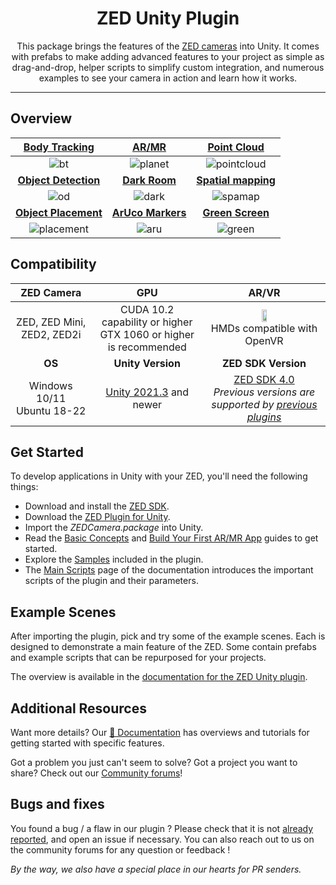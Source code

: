<h1 align="center">
  ZED Unity Plugin
  <br>
</h1>

<p align="center">
This package brings the features of the <a href="https://www.stereolabs.com/store/">ZED cameras</a> into Unity. It comes with prefabs to make adding advanced features to your project as simple as drag-and-drop, helper scripts to simplify custom integration, and numerous examples to see your camera in action and learn how it works.
</p>

---

## Overview

| [Body Tracking](https://www.stereolabs.com/docs/unity/body-tracking/) | [AR/MR](https://www.stereolabs.com/docs/unity/creating-mixed-reality-app/) | [Point Cloud](https://www.stereolabs.com/docs/unity/samples/#point-cloud)
| :-----------: |  :------------: | :--------: |
| ![bt](https://user-images.githubusercontent.com/113181784/231981880-eb9a5a7e-a4e3-4dac-909d-22f5fca33342.gif) | ![planet](https://user-images.githubusercontent.com/113181784/231981947-9b07b84a-8d92-4e60-aea1-982ed13b1d66.gif) | ![pointcloud](https://user-images.githubusercontent.com/113181784/231982024-538dd3dd-58cc-4b6c-8260-3d026a0132cf.gif)
| [**Object Detection**](https://www.stereolabs.com/docs/unity/object-detection/) | [**Dark Room**](https://www.stereolabs.com/docs/unity/lighting/) | [**Spatial mapping**](https://www.stereolabs.com/docs/unity/spatial-mapping-unity/)
| ![od](https://user-images.githubusercontent.com/113181784/231982040-3275f251-435a-41e1-99ba-c16e129bdbe2.gif) | ![dark](https://user-images.githubusercontent.com/113181784/231981911-1437f38c-d974-470b-8c86-217cbeec6591.gif) | ![spamap](https://user-images.githubusercontent.com/113181784/231982066-0831e8c0-0700-429b-8169-4d7b9d25d75d.gif)
| [**Object Placement**](https://www.stereolabs.com/docs/unity/object-placement/) | [**ArUco Markers**](https://www.stereolabs.com/docs/unity/using-opencv-with-unity/) | [**Green Screen**](https://www.stereolabs.com/docs/unity/green-screen-vr/)
| ![placement](https://user-images.githubusercontent.com/113181784/231982097-c1013a5c-2b65-4c63-8d1a-5cb525335044.gif) | ![aru](https://user-images.githubusercontent.com/113181784/231982111-477485bd-f135-4f68-a4d8-2feef8d467ec.gif) | ![green](https://user-images.githubusercontent.com/113181784/231982130-81b7f0bf-6c72-4435-b6fc-8b77494df366.gif)

## Compatibility

<div align="center">

| ZED Camera | GPU | AR/VR |
| :------: | :-----------------------: | :---------------: |
| <div align="center">ZED, ZED Mini, ZED2, ZED2i</div>  | <div align="center">CUDA&nbsp;10.2 capability or higher<br> GTX&nbsp;1060 or higher is recommended</div> | <div align="center"><div><a href="https://github.com/ValveSoftware/openvr"><img src="https://user-images.githubusercontent.com/113181784/231974244-37054070-9a80-4f1e-ad8f-30715c2faab8.jpg" width="20%" alt="" /></a></div><div>HMDs compatible with OpenVR</div></div>
| <div align="center">**OS**</div>  | <div align="center">**Unity Version**</div> | <div align="center">**ZED SDK Version**</div>
| <div align="center">Windows 10/11 <br> Ubuntu 18-22</div>  | <div align="center"><a href="https://unity.com/download">Unity 2021.3</a> and newer</div> | <div align="center"><a href="https://www.stereolabs.com/developers/release/">ZED SDK 4.0</a><br><em>Previous versions are supported by <a href="https://github.com/stereolabs/zed-unity/releases">previous plugins</a></em></div>

</div>
  
## Get Started

To develop applications in Unity with your ZED, you'll need the following things:

- Download and install the [ZED SDK](https://www.stereolabs.com/developers/release/).
- Download the [ZED Plugin for Unity](https://github.com/stereolabs/zed-unity/releases).
- Import the *ZEDCamera.package* into Unity.
- Read the [Basic Concepts](https://www.stereolabs.com/docs/unity/basic-concepts/) and [Build Your First AR/MR App](https://www.stereolabs.com/docs/unity/creating-mixed-reality-app/) guides to get started.
- Explore the [Samples](https://www.stereolabs.com/docs/unity/samples/) included in the plugin.
- The [Main Scripts](https://www.stereolabs.com/docs/unity/main-scripts/) page of the documentation introduces the important scripts of the plugin and their parameters.

## Example Scenes

After importing the plugin, pick and try some of the example scenes. Each is designed to demonstrate a main feature of the ZED. Some contain prefabs and example scripts that can be repurposed for your projects.

The overview is available in the [documentation for the ZED Unity plugin](https://www.stereolabs.com/docs/unity/samples/).

## Additional Resources

Want more details? Our [📖 Documentation](https://www.stereolabs.com/docs/unity/) has overviews and tutorials for getting started with specific features.

Got a problem you just can't seem to solve? Got a project you want to share? Check out our [Community forums](https://community.stereolabs.com/)!

## Bugs and fixes

You found a bug / a flaw in our plugin ? Please check that it is not [already reported](https://github.com/stereolabs/zed-unity/issues), and open an issue if necessary. You can also reach out to us on the community forums for any question or feedback !

*By the way, we also have a special place in our hearts for PR senders.*
